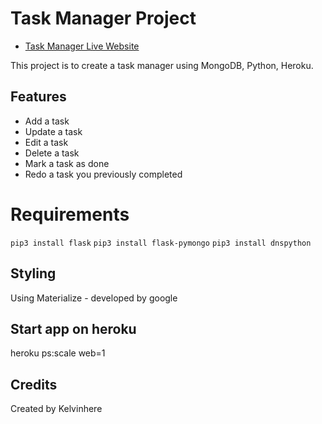 # Task Manager Project

* [Task Manager Live Website](https://task-manager-kelvinhere.herokuapp.com/ 'Task manager website link') 

This project is to create a task manager using MongoDB, Python, Heroku.

## Features
- Add a task
- Update a task
- Edit a task
- Delete a task
- Mark a task as done
- Redo a task you previously completed

# Requirements
`pip3 install flask`
`pip3 install flask-pymongo`
`pip3 install dnspython`

## Styling
Using Materialize - developed by google

## Start app on heroku
heroku ps:scale web=1

## Credits

Created by Kelvinhere